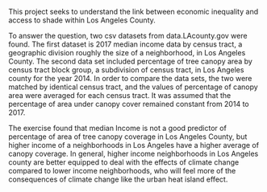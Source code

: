 This project seeks to understand the link between economic inequality and access to shade within Los Angeles County.

To answer the question, two csv datasets from data.LAcounty.gov were found. The first dataset is 2017 median income data by census tract, a geographic division roughly the size of a neighborhood, in Los Angeles County. The second data set included percentage of tree canopy area by census tract block group, a subdivision of census tract, in Los Angeles county for the year 2014. In order to compare the data sets, the two were matched by identical census tract, and the values of percentage of canopy area were averaged for each census tract. It was assumed that the percentage of area under canopy cover remained constant from 2014 to 2017.

The exercise found that median Income is not a good predictor of percentage of area of tree canopy coverage in Los Angeles County, but higher income of a neighborhoods in Los Angeles have a higher average of canopy coverage. In general, higher income neighborhoods in Los Angeles county are better equipped to deal with the effects of climate change compared to lower income neighborhoods, who will feel more of the consequences of climate change like the urban heat island effect. 
